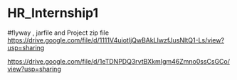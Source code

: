 # HR_Internship1
#flyway , jarfile and Project zip file
https://drive.google.com/file/d/1111V4uiotIjQwBAkLIwzfJusNItQ1-Ls/view?usp=sharing

https://drive.google.com/file/d/1eTDNPDQ3rvtBXkmIgm46Zmno0ssCsGCo/view?usp=sharing
